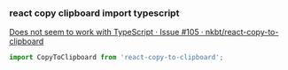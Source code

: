 ### react copy clipboard import typescript


[Does not seem to work with TypeScript · Issue #105 · nkbt/react-copy-to-clipboard](https://github.com/nkbt/react-copy-to-clipboard/issues/105 "Does not seem to work with TypeScript · Issue #105 · nkbt/react-copy-to-clipboard")




```ts
import CopyToClipboard from 'react-copy-to-clipboard';

```
